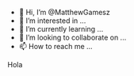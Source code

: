 - 👋 Hi, I’m @MatthewGamesz
- 👀 I’m interested in ...
- 🌱 I’m currently learning ...
- 💞️ I’m looking to collaborate on ...
- 📫 How to reach me ...

<!---
MatthewGamesz/MatthewGamesz is a ✨ special ✨ repository because its `README.md` (this file) appears on your GitHub profile.
You can click the Preview link to take a look at your changes.
--->


Hola
